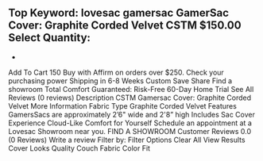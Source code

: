 Top Keyword: lovesac gamersac
GamerSac Cover: Graphite Corded Velvet CSTM
$150.00
Select Quantity:
-
+
Add To Cart
150
Buy with
Affirm
on orders over $250.
Check your purchasing power
Shipping in 6-8 Weeks
Custom
Save
Share
Find a showroom
Total Comfort Guaranteed:
Risk-Free 60-Day Home Trial
See All Reviews
(0 reviews)
Description
CSTM Gamersac Cover: Graphite Corded Velvet
More Information
Fabric Type
Graphite Corded Velvet
Features
GamersSacs are approximately 2’6" wide and 2'8” high
Includes
Sac Cover
Experience Cloud-Like Comfort for Yourself
Schedule an appointment at a Lovesac Showroom near you.
FIND A SHOWROOM
Customer Reviews
0.0
(0 Reviews)
Write a review
Filter by:
Filter Options
Clear All
View Results
Cover
Looks
Quality
Couch
Fabric
Color
Fit